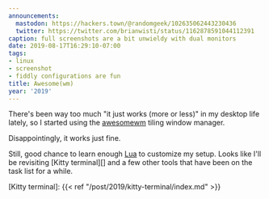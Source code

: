 ```yaml
---
announcements:
  mastodon: https://hackers.town/@randomgeek/102635062443230436
  twitter: https://twitter.com/brianwisti/status/1162878591044112391
caption: full screenshots are a bit unwieldy with dual monitors
date: 2019-08-17T16:29:10-07:00
tags:
- linux
- screenshot
- fiddly configurations are fun
title: Awesome(wm)
year: '2019'
---
```


There's been way too much "it just works (more or less)" in my desktop life lately, so I started using the
[awesomewm][] tiling window manager.

Disappointingly, it works just fine.

Still, good chance to learn enough [Lua][] to customize my setup. Looks like I'll be revisiting [Kitty
terminal][] and a few other tools that have been on the task list for a while.

[awesomewm]: https://awesomewm.org
[Lua]: https://www.lua.org/
[Kitty terminal]: {{< ref "/post/2019/kitty-terminal/index.md" >}}
